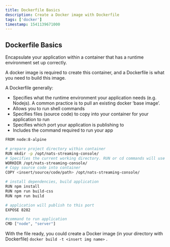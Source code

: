 ```yaml
---
title: Dockerfile Basics
description: Create a Docker image with Dockerfile
tags: ['docker']
timestamp: 1541139671000
---
```


## Dockerfile Basics

Encapsulate your application within a container that has a runtime environment set up correctly.

A docker image is required to create this container, and a Dockerfile is what you need to build this image.

A Dockerfile generally:

* Specifies what the runtime environment your application needs (e.g. Nodejs). A common practice is to pull an existing docker ‘base image’.
* Allows you to run shell commands
* Specifies files (source code) to copy into your container for your application to run
* Specifies which port your application is publishing to
* Includes the command required to run your app

```sh
FROM node:8-alpine

# prepare project directory within container
RUN mkdir -p /opt/nats-streaming-console/
# Specifies the current working directory. RUN or cd commands will use this directory as reference point
WORKDIR /opt/nats-streaming-console/
# Copy source code into container
COPY <insert/source/code/path> /opt/nats-streaming-console/

# install dependencies, build application
RUN npm install
RUN npm run build-css
RUN npm run build

# application will publish to this port
EXPOSE 8282

#command to run application
CMD ["node", "server"]
```

With the file ready, you could create a Docker image (in your directory with Dockerfile) `docker build -t <insert img name>` .

